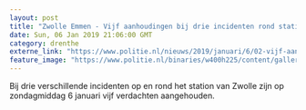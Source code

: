```yaml
---
layout: post
title: "Zwolle Emmen - Vijf aanhoudingen bij drie incidenten rond station Zwolle (update)"
date: Sun, 06 Jan 2019 21:06:00 GMT
category: drenthe
externe_link: "https://www.politie.nl/nieuws/2019/januari/6/02-vijf-aanhoudingen-bij-drie-incidenten-rond-station-zwolle.html"
feature_image: "https://www.politie.nl/binaries/w400h225/content/gallery/politie/stockfotos/infra-en-voertuigen/gemoderniseerde-sprinter-langs-perron.jpg"
---
```


Bij drie verschillende incidenten op en rond het station van Zwolle zijn op zondagmiddag 6 januari vijf verdachten aangehouden.
